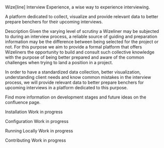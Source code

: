Wize[line] Interview Experience, a wise way to experience interviewing.

A platform dedicated to collect, visualize and provide relevant data to better prepare benchers for their upcoming interviews.

Description
Given the varying level of scrutiny a Wizeliner may be subjected to during an interview process, a reliable source of guiding and preparation information may be the difference between being selected for the project or not. For this purpose we aim to provide a formal platform that offers Wizeliners the opportunity to build and consult such collective knowledge with the purpose of being better prepared and aware of the common challenges when trying to land a position in a project.

In order to have a standardized data collection, better visualization, understanding client needs and know common mistakes in the interview process, we will provide relevant data to better prepare benchers for upcoming interviews in a platform dedicated to this purpose.

Find more information on development stages and future ideas on the confluence page.

Installation
Work in progress

Configuration
Work in progress

Running Locally
Work in progress

Contributing
Work in progress
